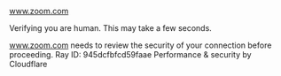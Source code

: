www.zoom.com

Verifying you are human. This may take a few seconds.

www.zoom.com needs to review the security of your connection before proceeding.
Ray ID: 945dcfbfcd59faae
Performance & security by Cloudflare